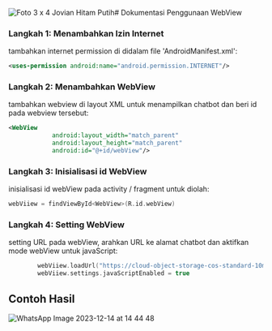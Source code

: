![Foto 3 x 4 Jovian Hitam Putih](https://github.com/JonathanUlhaq/Chatbot-WebView/assets/73418941/c744b211-3866-4b01-b3ed-8947bd324d9e)# Dokumentasi Penggunaan WebView

### Langkah 1: Menambahkan Izin Internet
tambahkan  internet permission di didalam file 'AndroidManifest.xml':
```xml
<uses-permission android:name="android.permission.INTERNET"/>
```

### Langkah 2: Menambahkan WebView
tambahkan webview di layout XML untuk menampilkan chatbot dan beri id pada webview tersebut:
```xml
<WebView
            android:layout_width="match_parent"
            android:layout_height="match_parent"
            android:id="@+id/webView"/>
```

### Langkah 3: Inisialisasi id WebView
inisialisasi id webView pada activity / fragment untuk diolah:
```kotlin
webViiew = findViewById<WebView>(R.id.webView)
```

### Langkah 4: Setting WebView
setting URL pada webView, arahkan URL ke alamat chatbot dan aktifkan mode webView untuk javaScript:
```kotlin
        webViiew.loadUrl("https://cloud-object-storage-cos-standard-10m.s3.jp-tok.cloud-object-storage.appdomain.cloud/bot-assistant-mobile.html")
        webViiew.settings.javaScriptEnabled = true
```

## Contoh Hasil
![WhatsApp Image 2023-12-14 at 14 44 48](https://github.com/JonathanUlhaq/Chatbot-WebView/assets/73418941/609770c3-43de-4b32-8528-5df6a4546cfe)




